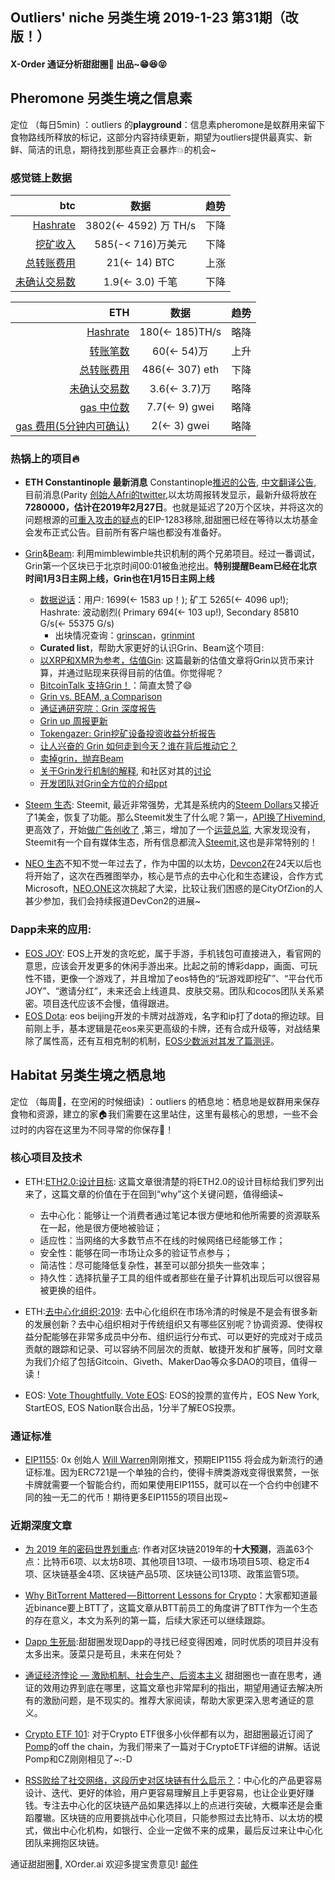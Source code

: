 

## Outliers' niche 另类生境 2019-1-23 第31期（改版！）

#### X-Order 通证分析甜甜圈🍩 出品~😁😆😝 


## Pheromone 另类生境之信息素
定位 （每日5min)  ：outliers 的**playground**：信息素pheromone是蚁群用来留下食物路线所释放的标记，这部分内容持续更新，期望为outliers提供最真实、新鲜、简洁的讯息，期待找到那些真正会暴炸💥的机会~
 
### 感觉链上数据

| btc | 数据 | 趋势|
|---:|:--:|:--|
| [Hashrate](https://www.blockchain.com/charts/hash-rate)| 3802(<- 4592) 万 TH/s| 下降|
| [挖矿收入](https://www.blockchain.com/charts/miners-revenue) | 585(-< 716)万美元 | 下降|
| [总转账费用](https://www.blockchain.com/charts/transaction-fees) | 21(<- 14) BTC | 上涨|
| [未确认交易数](https://www.blockchain.com/zh-cn/btc/unconfirmed-transactions) | 1.9(<- 3.0) 千笔 |下降|


|ETH | 数据 | 趋势|
|--:|:--:|:--:|
|[Hashrate](https://etherscan.io/chart/hashrate)| 180(<- 185)TH/s| 略降|
|[转账笔数](https://etherscan.io/chart/tx)|60(<- 54)万|上升|
|[总转账费用](https://etherscan.io/chart/transactionfee)| 486(<- 307) eth| 下降|
|[未确认交易数](https://etherscan.io/chart/pendingtx)| 3.6(<- 3.7)万 | 略降|
|[gas 中位数](https://ethgasstation.info/)| 7.7(<- 9) gwei | 略降|
|[gas 费用(5分钟内可确认)](https://ethgasstation.info/)| 2(<- 3) gwei | 略降|



### 热锅上的项目🔥
- **ETH Constantinople 最新消息** Constantinople[推迟的公告](https://blog.ethereum.org/2019/01/15/security-alert-ethereum-constantinople-postponement/), [中文翻译公告](https://ethfans.org/posts/security-alert-ethereum-constantinople-postponement), 目前消息(Parity [创始人Afri的twitter](https://twitter.com/5chdn/status/1086285718710816768),以太坊周报转发显示，最新升级将放在**7280000，估计在2019年2月27日**。也就是延迟了20万个区块，并将这次的问题根源的[可重入攻击的疑点](https://medium.com/chainsecurity/constantinople-enables-new-reentrancy-attack-ace4088297d9)的EIP-1283移除,甜甜圈已经在等待以太坊基金会发布正式公告。目前所有客户端也都没有准备好。


- [Grin](https://grin-tech.org/)&[Beam](https://www.beam.mw/): 利用mimblewimble共识机制的两个兄弟项目。经过一番调试，Grin第一个区块已于北京时间00:01被鱼池挖出。**特别提醒Beam已经在北京时间1月3日主网上线，Grin也在1月15日主网上线**
	- [数据说话](https://grinmint.com/pages/index.html)：用户: 1699(<- 1583 up！); 矿工 5265(<- 4096 up!); Hashrate: 波动剧烈( Primary 694(<- 103 up!), Secondary 85810 G/s(<- 55375 G/s)  
		- 出块情况查询：[grinscan](http://grinscan.net)，[grinmint](https://grinmint.com/)
	- **Curated list**，帮助大家更好的认识Grin、Beam这个项目: 
	- [以XRP和XMR为参考，估值Gin](https://mp.weixin.qq.com/s/fcxnjN0TWjD4FoK8A1KH4g): 这篇最新的估值文章将Grin以货币来计算，并通过贴现来获得目前的估值。你觉得呢？
	- [BitcoinTalk 支持Grin！](https://bitcointalk.org/index.php?topic=5098450.0)：简直太赞了😄
	- [Grin vs. BEAM, a Comparison](https://tlu.tarilabs.com/protocols/grin-beam-comparison/MainReport.html)
	- [通证通研究院：Grin 深度报告](https://www.chainnews.com/articles/182565597152.htm)
	- [Grin up 周报更新](https://grinnews.substack.com/)
	- [Tokengazer: Grin挖矿设备投资收益分析报告](http://www.tokengazer.com/#/reportDetail?id=64)
	- [让人兴奋的 Grin 如何走到今天？谁在背后推动它？](https://mp.weixin.qq.com/s/1OCmswCxaoo-2BHGEU5KrQ)
	- [卖掉grin，抛弃Beam](https://www.shenliancaijing.com/portal/activity/activedetail.html?id=4366) 
	- [关于Grin发行机制的解释](https://medium.com/@CryptoProfG), 和社区对其的[讨论](https://www.grin-forum.org/t/emmission-rate-of-grin/171)
	- [开发团队对Grin全方位的介绍ppt](https://github.com/mimblewimble/grin-pm/tree/master/presentations/grincon0)


- [Steem 生态](https://steem.com/): Steemit, 最近非常强势，尤其是系统内的[Steem Dollars](https://coinmarketcap.com/currencies/steem-dollars/#charts)又接近了1美金，恢复了功能。那么Steemit发生了什么呢？第一，[API换了Hivemind](https://steemit.com/hivemind/@steemitblog/hivemind-is-live),更高效了，开始[做广告创收了](https://steemit.com/steemit/@steemitblog/testing-ads-on-steemit-com) ,第三，增加了一个[运营总监](https://steemit.com/steemit/@steemitblog/steemit-inc-leadership-changes), 大家发现没有，Steemit有一个自有媒体生态，所有信息都流入[Steemit](https://steemit.com/),这也是非常特别的！

- [NEO 生态](https://neo.org/)不知不觉一年过去了，作为中国的以太坊，[Devcon2](https://devcon.neo.org/)在24天以后也将开始了，这次在西雅图举办，核心是节点的去中心化和生态建设，合作方式Microsoft，[NEO.ONE](https://neo-one.io/)这次挑起了大梁，比较让我们困惑的是CityOfZion的人甚少参加，我们会持续报道DevCon2的进展~ 


### Dapp未来的应用: 
- [EOS JOY](https://www.eosjoy.io?user=runyuwang123): EOS上开发的贪吃蛇，属于手游，手机钱包可直接进入，看官网的意思，应该会开发更多的休闲手游出来。比起之前的博彩dapp，画面、可玩性不错，更像一个游戏了，并且增加了eos特色的“玩游戏即挖矿”、“平台代币JOY”、“邀请分红”，未来还会上线道具、皮肤交易。团队和cocos团队关系紧密。项目迭代应该不会慢，值得跟进。
- [EOS Dota](http://www.eosdota.com/): eos beijing开发的卡牌对战游戏，名字和ip打了dota的擦边球。目前刚上手，基本逻辑是花eos来买更高级的卡牌，还有合成升级等，对战结果除了属性高，还有互相克制的机制，[EOS少数派对其发了篇测评](https://mp.weixin.qq.com/s/nJK_XuVKAaAA7CAHLDRYRQ)。



## Habitat 另类生境之栖息地
定位 （每周🍵，在空闲的时候细读) ：outliers 的栖息地：栖息地是蚁群用来保存食物和资源，建立的家🏠我们需要在这里站住，这里有最核心的思想，一些不会过时的内容在这里为不同寻常的你保存🌲！

### 核心项目及技术
- ETH:[ETH2.0:设计目标](https://media.consensys.net/exploring-the-ethereum-2-0-design-goals-fd2d901b4c01): 这篇文章很清楚的将ETH2.0的设计目标给我们罗列出来了，这篇文章的价值在于在回到“why”这个关键问题，值得细读~
	- 去中心化：能够让一个消费者通过笔记本很方便地和他所需要的资源联系在一起，他是很方便地被验证；
	- 适应性：当网络的大多数节点不在线的时候网络已经能够工作；
	- 安全性：能够在同一市场让众多的验证节点参与；
	- 简洁性：尽可能降低复杂性，甚至可以部分损失一些效率；
	- 持久性：选择抗量子工具的组件或者那些在量子计算机出现后可以很容易被更换的组件。

- ETH:[去中心化组织:2019](https://tokeneconomy.co/why-2019-will-be-the-year-of-the-dao-20f18117e4c1): 去中心化组织在市场冷清的时候是不是会有很多新的发展创新？去中心组织相对于传统组织又有哪些区别呢？协调资源、使得权益分配能够在非常多成员中分布、组织运行分布式、可以更好的完成对于成员贡献的跟踪和记录、可以容纳不同层次的贡献、敏捷开发和扩展等，同时文章为我们介绍了包括Gitcoin、Giveth、MakerDao等众多DAO的项目，值得一读！

- EOS: [Vote Thoughtfully. Vote EOS](https://www.youtube.com/watch?v=LbT9gKyt5Fw&feature=youtu.be): EOS的投票的宣传片，EOS New York, StartEOS, EOS Nation联合出品，1分半了解EOS投票。

### 通证标准
- [EIP1155](https://github.com/ethereum/EIPs/blob/master/EIPS/eip-1155.md): 0x 创始人 [Will Warren](https://twitter.com/willwarren89)刚刚推文，预期EIP1155 将会成为新流行的通证标准。因为ERC721是一个单独的合约，使得卡牌类游戏变得很累赘，一张卡牌就需要一个智能合约，而如果使用EIP1155，就可以在一个合约中创建不同的独一无二的代币！期待更多EIP1155的项目出现~ 

### 近期深度文章
- [为 2019 年的密码世界划重点](https://mp.weixin.qq.com/s/300o6WLxB5kUVFBM9w238g): 作者对区块链2019年的**十大预测**，涵盖63个点：比特币6项、以太坊8项、其他项目13项、一级市场项目5项、稳定币4项、区块链基金4项、区块链产品5项、区块链公司13项、政策监管5项。

- [Why BitTorrent Mattered — Bittorrent Lessons for Crypto](https://medium.com/@simonhmorris/why-bittorrent-mattered-bittorrent-lessons-for-crypto-1-of-4-fa3c6fcef488)：大家都知道最近binance要上BTT了，这篇文章从BTT前员工的角度讲了BTT作为一个生态的存在意义，本文为系列的第一篇，后续大家还可以继续跟踪。
- [Dapp 生死局](https://mp.weixin.qq.com/s/4712wq-7CdH2XFrMWPstzw):甜甜圈发现Dapp的寻找已经变得困难，同时优质的项目并没有太多出来。菠菜只是苟且，未来在何处？

- [通证经济悖论 — 激励机制、社会生产、后资本主义](https://mp.weixin.qq.com/s/wOcyusNbPW6U3zsTND2lpg) 甜甜圈也一直在思考，通证的效用边界到底在哪里，这篇文章也非常犀利的指出，期望用通证去解决所有的激励问题，是不现实的。推荐大家阅读，帮助大家更深入思考通证的意义。

- [Crypto ETF 101](https://offthechain.substack.com/p/crypto-etf-101): 对于Crypto ETF很多小伙伴都有以为，甜甜圈最近订阅了[Pomp](https://twitter.com/APompliano)的off the chain，为我们带来了一篇对于CryptoETF详细的讲解。话说Pomp和CZ刚刚相见了~:-D

- [RSS败给了社交网络，这段历史对区块链有什么启示？](https://orange.xyz/p/307)：中心化的产品更容易设计、迭代、更好的体验，用户更容易理解且上手更容易，也让企业更好赚钱。专注去中心化的区块链产品如果选择以上的点进行突破，大概率还是会重蹈覆辙。区块链的应用要挑战中心化项目，只能参照过去比特币、以太坊的模式，做出中心化机构，如银行、企业一定做不来的成果，最后反过来让中心化团队来拥抱区块链。

通证甜甜圈🍩, XOrder.ai 欢迎多提宝贵意见! [邮件](qchen@xorder.ai)
